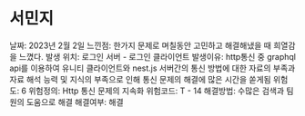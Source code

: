 # 서민지

날짜: 2023년 2월 2일
느낀점: 한가지 문제로 며칠동안 고민하고 해결해냈을 때 희열감을 느꼈다.
발생 위치: 로그인 서버 - 로그인 클라이언트
발생이유: http통신 중 graphql api를 이용하여 유니티 클라이언트와 nest.js 서버간의 통신 방법에 대한 자료의 부족과 자료 해석 능력 및 지식의 부족으로 인해 통신 문제의 해결에 많은 시간을 쏟게됨
위험도: 6
위험정의: Http 통신 문제의 지속화
위험코드: T - 14
해결방법: 수많은 검색과 팀원의 도움으로 해결
해결여부: 해결